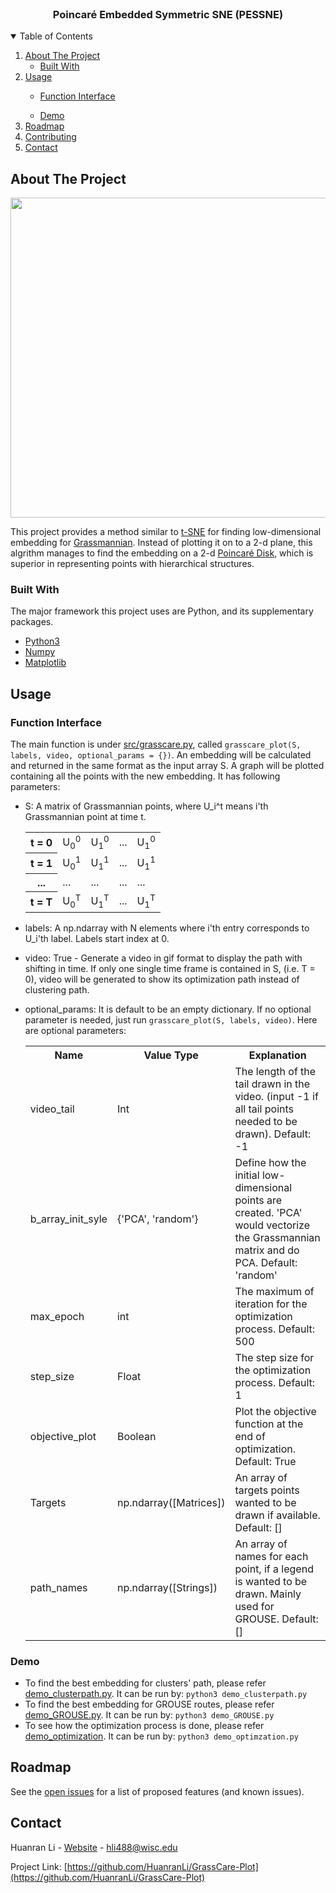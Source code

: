 

<!-- PROJECT LOGO -->
<br />
<p align="center">


  <h3 align="center">Poincar&eacute; Embedded Symmetric SNE (PESSNE)</h3>

</p>




<!-- TABLE OF CONTENTS -->
<details open="open">
  <summary>Table of Contents</summary>
  <ol>
    <li>
      <a href="#about-the-project">About The Project</a>
      <ul>
        <li><a href="#built-with">Built With</a></li>
      </ul>
    </li>
    <li><a href="#usage">Usage</a></li>
      <ul>
           <li><a href="#function-interface">Function Interface</a></li>
      </ul>
      <ul>
           <li><a href="#demo">Demo</a></li>
      </ul>
    <li><a href="#roadmap">Roadmap</a></li>
    <li><a href="#contributing">Contributing</a></li>
    <li><a href="#contact">Contact</a></li>
  </ol>
</details>



<!-- ABOUT THE PROJECT -->
## About The Project
<BODY>
  <IMG SRC="https://github.com/HuanranLi/GrassCare-Plot/blob/main/graph/Optimization%20Process.gif" width="512" height="512">
</BODY>
  
This project provides a method similar to <a href = 'https://en.wikipedia.org/wiki/T-distributed_stochastic_neighbor_embedding'>t-SNE</a> for finding low-dimensional embedding for <a href = 'https://en.wikipedia.org/wiki/Grassmannian'>Grassmannian</a>. Instead of plotting it on to a 2-d plane, this algrithm manages to find the embedding on a 2-d <a href = 'https://en.wikipedia.org/wiki/Poincar%C3%A9_disk_model'>Poincar&eacute; Disk</a>, which is superior in representing points with hierarchical structures.

### Built With

The major framework this project uses are Python, and its supplementary packages.
* [Python3](https://www.python.org/)
* [Numpy](https://numpy.org/)
* [Matplotlib](https://matplotlib.org/)

## Usage
### Function Interface
<!-- Function Interface -->
 The main function is under [src/grasscare.py](https://github.com/HuanranLi/GrassCare-Plot/blob/main/src/grasscare.py), called `grasscare_plot(S, labels, video, optional_params = {})`. An embedding will be calculated and returned in the same format as the input array S. A graph will be plotted containing all the points with the new embedding. It has following parameters:
  * S: A matrix of Grassmannian points, where U_i^t means i'th Grassmannian point at time t.
  
    <table id="vertical-1">
            <tr>
                <th>t = 0</th>
                <td>U<sub>0</sub><sup>0</sup></td> <td>U<sub>1</sub><sup>0</sup></td> <td>...</td> <td>U<sub>1</sub><sup>0</sup></td> 
            </tr>
            <tr>
                <th>t = 1</th>
                <td>U<sub>0</sub><sup>1</sup></td> <td>U<sub>1</sub><sup>1</sup></td> <td>...</td> <td>U<sub>1</sub><sup>1</sup></td> 
            </tr>
            <tr>
                <th>...</th>
                      <td>...</td>      <td>...</td>      <td>...</td>      <td>...</td>
            </tr>
            <tr>
                <th>t = T</th>
                <td>U<sub>0</sub><sup>T</sup></td> <td>U<sub>1</sub><sup>T</sup></td> <td>...</td> <td>U<sub>1</sub><sup>T</sup></td> 
            </tr>
        </table>
  
  * labels: A np.ndarray with N elements where i'th entry corresponds to U_i'th label. Labels start index at 0.
  * video: True - Generate a video in gif format to display the path with shifting in time. If only one single time frame is contained in S, (i.e. T = 0), video will be generated to show its optimization path instead of clustering path.
  * optional_params: It is default to be an empty dictionary. If no optional parameter is needed, just run `grasscare_plot(S, labels, video)`. Here are optional parameters:
    <table id="OPT">
    <tr>
      <th>Name</th>
      <th>Value Type</th>
      <th>Explanation</th>
    </tr>
    <tr>
      <td>video_tail</td>
      <td>Int</td>
      <td>The length of the tail drawn in the video. (input -1 if all tail points needed to be drawn). Default: -1</td>
    </tr>
    <tr>
      <td>b_array_init_syle</td>
      <td>{'PCA', 'random'}</td>
      <td>Define how the initial low-dimensional points are created. 'PCA' would vectorize the Grassmannian matrix and do PCA. Default: 'random'</td>
    </tr>
     <tr>
      <td>max_epoch</td>
      <td>int</td>
      <td>The maximum of iteration for the optimization process. Default: 500</td>
    </tr>
     <tr>
      <td>step_size</td>
      <td>Float</td>
      <td>The step size for the optimization process. Default: 1</td>
    </tr>
     <tr>
      <td>objective_plot</td>
      <td>Boolean</td>
      <td>Plot the objective function at the end of optimization. Default: True</td>
    </tr>     
    <tr>
      <td>Targets</td>
      <td>np.ndarray([Matrices])</td>
      <td>An array of targets points wanted to be drawn if available. Default: []</td>
    </tr>
    <tr>
      <td>path_names</td>
      <td>np.ndarray([Strings])</td>
      <td>An array of names for each point, if a legend is wanted to be drawn. Mainly used for GROUSE. Default: []</td>
    </tr>
    </table>
  
  



<!-- USAGE EXAMPLES -->
### Demo
* To find the best embedding for clusters' path, please refer [demo_clusterpath.py](https://github.com/HuanranLi/GrassCare-Plot/blob/main/demo_clusterpath.py). It can be run by: `python3 demo_clusterpath.py`
* To find the best embedding for GROUSE routes, please refer [demo_GROUSE.py](https://github.com/HuanranLi/GrassCare-Plot/blob/main/demo_GROUSE.py). It can be run by: `python3 demo_GROUSE.py`
* To see how the optimization process is done, please refer [demo_optimization](https://github.com/HuanranLi/GrassCare-Plot/blob/main/demo_optimization.py). It can be run by: `python3 demo_optimzation.py`
  
<!-- ROADMAP -->
## Roadmap

See the [open issues](https://github.com/HuanranLi/Poincare-Embedded-Symmetric-SNE/issues) for a list of proposed features (and known issues).




<!-- CONTACT -->
## Contact

Huanran Li - [Website](https://huanranli.github.io/) - hli488@wisc.edu

Project Link: [https://github.com/HuanranLi/GrassCare-Plot](https://github.com/HuanranLi/GrassCare-Plot)




